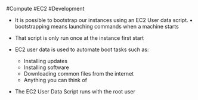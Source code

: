 #Compute #EC2 #Development 

- It is possible to bootstrap our instances using an EC2 User data script. • bootstrapping means launching commands when a machine starts  
- That script is only run once at the instance first start

- EC2 user data is used to automate boot tasks such as:
	- Installing updates  
	- Installing software  
	- Downloading common files from the internet
	- Anything you can think of  
- The EC2 User Data Script runs with the root user